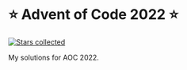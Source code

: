 # ⭐️ Advent of Code 2022 ⭐️
[![Stars collected](https://shields.io/static/v1?label=stars%20collected&message=28%20⭐&color=blue)]()

My solutions for AOC 2022.
